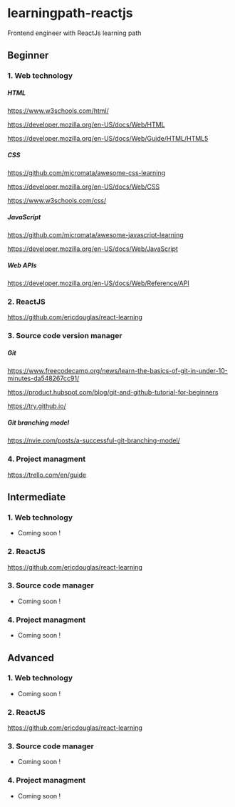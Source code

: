 # learningpath-reactjs
Frontend engineer with ReactJs learning path

## Beginner 

### 1. Web technology

##### HTML
https://www.w3schools.com/html/

https://developer.mozilla.org/en-US/docs/Web/HTML

https://developer.mozilla.org/en-US/docs/Web/Guide/HTML/HTML5

##### CSS
https://github.com/micromata/awesome-css-learning

https://developer.mozilla.org/en-US/docs/Web/CSS

https://www.w3schools.com/css/

##### JavaScript
https://github.com/micromata/awesome-javascript-learning

https://developer.mozilla.org/en-US/docs/Web/JavaScript

##### Web APIs
https://developer.mozilla.org/en-US/docs/Web/Reference/API


### 2. ReactJS
https://github.com/ericdouglas/react-learning


### 3. Source code version manager

##### Git
https://www.freecodecamp.org/news/learn-the-basics-of-git-in-under-10-minutes-da548267cc91/

https://product.hubspot.com/blog/git-and-github-tutorial-for-beginners

https://try.github.io/

##### Git branching model
https://nvie.com/posts/a-successful-git-branching-model/


### 4. Project managment 
https://trello.com/en/guide




## Intermediate 

### 1. Web technology
* Coming soon !


### 2. ReactJS
https://github.com/ericdouglas/react-learning

### 3. Source code manager
* Coming soon !


### 4. Project managment
* Coming soon !




## Advanced

### 1. Web technology
* Coming soon !


### 2. ReactJS
https://github.com/ericdouglas/react-learning

### 3. Source code manager
* Coming soon !


### 4. Project managment
* Coming soon !



